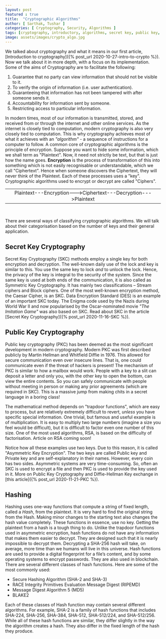 ```yaml
---
layout: post
featured : true
title:  "Cryptographic Algorithms"
author: [ Sarthak, Tushar ]
categories: [ Cryptography, Security, Algorithms ]
tags: [cryptography, introductory, algorithms, secret key, public key, RSA, hashing, cryptographic algorithms]
image: assets/images/crypto_algo.jpg
---
```

 
We talked about cryptography and what it means in our first article, [Introduction to cryptography]({% post_url 2020-10-27-intro-to-crypto %}). Now we talk about it in more depth, with a focus on its implementation.
Some of the aims of Cryptography are to facilitate the following:
1. Guarantee that no party can view information that should not be visible to it.
2. To verify the origin of information (i.e. user authentication).
3. Guaranteeing that information has not been tampered with after someone sends it.
4. Accountability for information sent by someone.
5. Restricting access to particular information.
 
In modern times, most of our information is transmitted, stored, and received from or through the internet and other online services. As the internet is closely tied to computation, modern cryptography is also very closely tied to computation. This is why cryptography achieves most of what it achieves with an _"algorithm"_ - a sequence of instructions for a computer to follow. 
A common core of cryptographic algorithms is the principle of encryption. Suppose you want to hide some information, which we shall term as "Plaintext". Now, it need not strictly be text, but that is just how the name goes. **Encryption** is the process of transformation of this into something which is not easily recognisable or understandable, which we call "Ciphertext". Hence when someone discovers the Ciphertext, they will never think of the Plaintext. Each of these processes uses a "key". Cryptographic algorithms used to encrypt or decrypt are called "Ciphers".
 
<table class="table table-bordered"><tr><td style="text-align: center">
Plaintext<span class="text-secondary">---Encryption---></span>Ciphertext<span class="text-secondary">---Decryption---></span>Plaintext
</td></tr></table>
<br>
 
There are several ways of classifying cryptographic algorithms. We will talk about their categorisation based on the number of keys and their general application.
 
## Secret Key Cryptography
 
Secret Key Cryptography (SKC) methods employ a single key for both encryption and decryption. The well-known daily use of the lock and key is similar to this. You use the same key to lock _and_ to unlock the lock. Hence, the privacy of the key is integral to the security of the system. Since the same key is used at both ends of the communication, it is also called as Symmetric Key Cryptography. It has mainly two classifications – Stream ciphers and Block ciphers. One of the most well-known encryption method, the Caesar Cipher, is an SKC. Data Encryption Standard (DES) is an example of an important SKC today. The Enigma code used by the Nazis during World War II and now popularised by the Oscar-nominated movie _"The Imitation Game"_ was also based on SKC. Read about SKC in the article [Secret Key Cryptography]({% post_url 2020-11-16-SKC %}).
 
## Public Key Cryptography
 
Public key cryptography (PKC) has been deemed as the most significant development in modern cryptography. Modern PKC was first described publicly by Martin Hellman and Whitfield Diffie in 1976. This allowed for secure communication even over insecure lines. That is, one could communicate even if the threat of hackers is present! The mechanism of PKC is similar to how a mailbox would work. People with a key to a slit can deposit a letter and only you, with the other key to open the bottom, can view the entire contents. So you can safely communicate with people without meeting in person or making any prior agreements (which are required in SKC). This is a massive jump from making chits in a secret language in a boring class!
 
The mathematical method depends on "trapdoor functions", which are easy to process, but are relatively extremely difficult to revert, _unless_ you have specific special information. One trivial, but famous and useful example is of multiplication. It is easy to multiply two large numbers (imagine a size you feel would be difficult), but it is difficult to factor even one number of this size. One of the most used algorithms, RSA, is based on the difficulty of factorisation. Article on RSA coming soon!
 
Notice how all these examples use two keys. Due to this reason, it is called "Asymmetric Key Encryption". The two keys are called Public key and Private key and are self-explanatory in their names. However, every coin has two sides. Asymmetric systems are very time-consuming. So, often an SKC is used to encrypt a file and then PKC is used to provide the key used in it. More on Public Key Cryptography and Diffie-Hellman Key exchange in [this article]({% post_url 2020-11-21-PKC %}).
 
## Hashing
 
Hashing uses one-way functions that compute a string of fixed length, called a _Hash_, from the plaintext. It is very hard to find the original string from the Hash. Making minor changes to the starting text also changes the hash value completely. These functions in essence, use no key. Getting the plaintext from a hash is a tough thing to do. Unlike the trapdoor functions used in asymmetric encryption, hash functions do not have any information that makes them easier to decrypt. They are designed such that it is nearly impossible to decrypt them. Decrypting a SHA-256 hash will take, on average, more time than we humans will live in this universe.
Hash functions are used to provide a digital fingerprint for a file’s content, and by some operating systems to encrypt passwords. They are also used in blockchain. 
There are several different classes of hash functions. Here are some of the most commonly used:
* Secure Hashing Algorithm (SHA-2 and SHA-3)
* RACE Integrity Primitives Evaluation Message Digest (RIPEMD)
* Message Digest Algorithm 5 (MD5)
* BLAKE2
 
Each of these classes of Hash function may contain several different algorithms. For example, SHA-2 is a family of hash functions that includes SHA-224, SHA-256, SHA-384, SHA-512, SHA-512/224, and SHA-512/256.
While all of these hash functions are similar, they differ slightly in the way the algorithm creates a hash. They also differ in the fixed length of the hash they produce.
 
